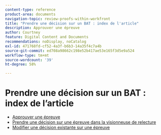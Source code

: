 ```yaml
---
content-type: reference
product-area: documents
navigation-topic: review-proofs-within-workfront
title: "Prendre une décision sur un BAT : index de l'article"
description: Approuver une épreuve
author: Courtney
feature: Digital Content and Documents
recommendations: noDisplay, noCatalog
exl-id: 471768fd-cf52-4a3f-b6b3-14a35f4c7a4b
source-git-commit: ed708a98662c198e52b417ae53e165f3d5e9a524
workflow-type: tm+mt
source-wordcount: '39'
ht-degree: 58%

---
```


# Prendre une décision sur un BAT : index de l’article

* [Approuver une épreuve](../../../../review-and-approve-work/proofing/reviewing-proofs-within-workfront/make-a-decision-on-a-proof/approve-proof.md)
* [Prendre une décision sur une épreuve dans la visionneuse de relecture](../../../../review-and-approve-work/proofing/reviewing-proofs-within-workfront/make-a-decision-on-a-proof/make-decisions-on-proof.md)
* [Modifier une décision existante sur une épreuve](../../../../review-and-approve-work/proofing/reviewing-proofs-within-workfront/make-a-decision-on-a-proof/change-existing-decision.md)
